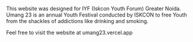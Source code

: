 This website was designed for IYF (Iskcon Youth Forum) Greater Noida.
Umang 23 is an annual Youth Festival conducted by ISKCON to free Youth from the shackles of addictions like drinking and smoking.

Feel free to visit the website at umang23.vercel.app

